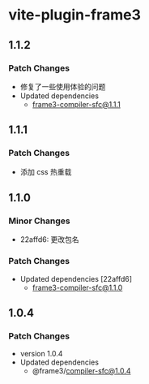 # vite-plugin-frame3

## 1.1.2

### Patch Changes

- 修复了一些使用体验的问题
- Updated dependencies
  - frame3-compiler-sfc@1.1.1

## 1.1.1

### Patch Changes

- 添加 css 热重载

## 1.1.0

### Minor Changes

- 22affd6: 更改包名

### Patch Changes

- Updated dependencies [22affd6]
  - frame3-compiler-sfc@1.1.0

## 1.0.4

### Patch Changes

- version 1.0.4
- Updated dependencies
  - @frame3/compiler-sfc@1.0.4
